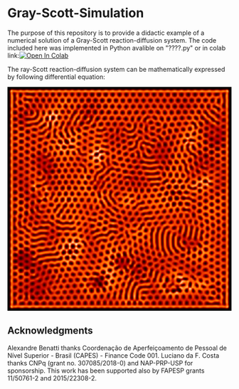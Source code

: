 # Gray-Scott-Simulation

The purpose of this repository is to provide a didactic example of a numerical solution of a Gray-Scott reaction-diffusion system. The code included here was implemented in Python avalible on "????.py" or in colab link:[![Open In Colab](https://colab.research.google.com/assets/colab-badge.svg)](link)



The ray-Scott reaction-diffusion system can be mathematically expressed by following differential equation:





![](./image.png)


## Acknowledgments
Alexandre Benatti thanks Coordenação de Aperfeiçoamento de Pessoal de Nível Superior - Brasil (CAPES) - Finance Code 001. Luciano da F. Costa thanks CNPq (grant no. 307085/2018-0) and NAP-PRP-USP for sponsorship. This work has been supported also by FAPESP grants 11/50761-2 and 2015/22308-2.

